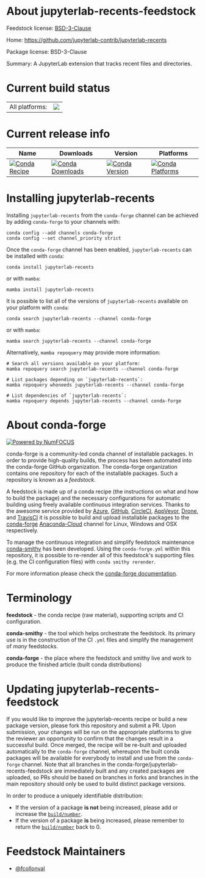 About jupyterlab-recents-feedstock
==================================

Feedstock license: [BSD-3-Clause](https://github.com/conda-forge/jupyterlab-recents-feedstock/blob/main/LICENSE.txt)

Home: https://github.com/jupyterlab-contrib/jupyterlab-recents

Package license: BSD-3-Clause

Summary: A JupyterLab extension that tracks recent files and directories.

Current build status
====================


<table><tr><td>All platforms:</td>
    <td>
      <a href="https://dev.azure.com/conda-forge/feedstock-builds/_build/latest?definitionId=12254&branchName=main">
        <img src="https://dev.azure.com/conda-forge/feedstock-builds/_apis/build/status/jupyterlab-recents-feedstock?branchName=main">
      </a>
    </td>
  </tr>
</table>

Current release info
====================

| Name | Downloads | Version | Platforms |
| --- | --- | --- | --- |
| [![Conda Recipe](https://img.shields.io/badge/recipe-jupyterlab--recents-green.svg)](https://anaconda.org/conda-forge/jupyterlab-recents) | [![Conda Downloads](https://img.shields.io/conda/dn/conda-forge/jupyterlab-recents.svg)](https://anaconda.org/conda-forge/jupyterlab-recents) | [![Conda Version](https://img.shields.io/conda/vn/conda-forge/jupyterlab-recents.svg)](https://anaconda.org/conda-forge/jupyterlab-recents) | [![Conda Platforms](https://img.shields.io/conda/pn/conda-forge/jupyterlab-recents.svg)](https://anaconda.org/conda-forge/jupyterlab-recents) |

Installing jupyterlab-recents
=============================

Installing `jupyterlab-recents` from the `conda-forge` channel can be achieved by adding `conda-forge` to your channels with:

```
conda config --add channels conda-forge
conda config --set channel_priority strict
```

Once the `conda-forge` channel has been enabled, `jupyterlab-recents` can be installed with `conda`:

```
conda install jupyterlab-recents
```

or with `mamba`:

```
mamba install jupyterlab-recents
```

It is possible to list all of the versions of `jupyterlab-recents` available on your platform with `conda`:

```
conda search jupyterlab-recents --channel conda-forge
```

or with `mamba`:

```
mamba search jupyterlab-recents --channel conda-forge
```

Alternatively, `mamba repoquery` may provide more information:

```
# Search all versions available on your platform:
mamba repoquery search jupyterlab-recents --channel conda-forge

# List packages depending on `jupyterlab-recents`:
mamba repoquery whoneeds jupyterlab-recents --channel conda-forge

# List dependencies of `jupyterlab-recents`:
mamba repoquery depends jupyterlab-recents --channel conda-forge
```


About conda-forge
=================

[![Powered by
NumFOCUS](https://img.shields.io/badge/powered%20by-NumFOCUS-orange.svg?style=flat&colorA=E1523D&colorB=007D8A)](https://numfocus.org)

conda-forge is a community-led conda channel of installable packages.
In order to provide high-quality builds, the process has been automated into the
conda-forge GitHub organization. The conda-forge organization contains one repository
for each of the installable packages. Such a repository is known as a *feedstock*.

A feedstock is made up of a conda recipe (the instructions on what and how to build
the package) and the necessary configurations for automatic building using freely
available continuous integration services. Thanks to the awesome service provided by
[Azure](https://azure.microsoft.com/en-us/services/devops/), [GitHub](https://github.com/),
[CircleCI](https://circleci.com/), [AppVeyor](https://www.appveyor.com/),
[Drone](https://cloud.drone.io/welcome), and [TravisCI](https://travis-ci.com/)
it is possible to build and upload installable packages to the
[conda-forge](https://anaconda.org/conda-forge) [Anaconda-Cloud](https://anaconda.org/)
channel for Linux, Windows and OSX respectively.

To manage the continuous integration and simplify feedstock maintenance
[conda-smithy](https://github.com/conda-forge/conda-smithy) has been developed.
Using the ``conda-forge.yml`` within this repository, it is possible to re-render all of
this feedstock's supporting files (e.g. the CI configuration files) with ``conda smithy rerender``.

For more information please check the [conda-forge documentation](https://conda-forge.org/docs/).

Terminology
===========

**feedstock** - the conda recipe (raw material), supporting scripts and CI configuration.

**conda-smithy** - the tool which helps orchestrate the feedstock.
                   Its primary use is in the construction of the CI ``.yml`` files
                   and simplify the management of *many* feedstocks.

**conda-forge** - the place where the feedstock and smithy live and work to
                  produce the finished article (built conda distributions)


Updating jupyterlab-recents-feedstock
=====================================

If you would like to improve the jupyterlab-recents recipe or build a new
package version, please fork this repository and submit a PR. Upon submission,
your changes will be run on the appropriate platforms to give the reviewer an
opportunity to confirm that the changes result in a successful build. Once
merged, the recipe will be re-built and uploaded automatically to the
`conda-forge` channel, whereupon the built conda packages will be available for
everybody to install and use from the `conda-forge` channel.
Note that all branches in the conda-forge/jupyterlab-recents-feedstock are
immediately built and any created packages are uploaded, so PRs should be based
on branches in forks and branches in the main repository should only be used to
build distinct package versions.

In order to produce a uniquely identifiable distribution:
 * If the version of a package **is not** being increased, please add or increase
   the [``build/number``](https://docs.conda.io/projects/conda-build/en/latest/resources/define-metadata.html#build-number-and-string).
 * If the version of a package **is** being increased, please remember to return
   the [``build/number``](https://docs.conda.io/projects/conda-build/en/latest/resources/define-metadata.html#build-number-and-string)
   back to 0.

Feedstock Maintainers
=====================

* [@fcollonval](https://github.com/fcollonval/)

